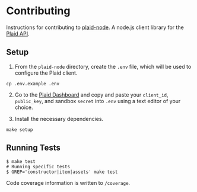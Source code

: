 # Contributing

Instructions for contributing to [plaid-node][1]. A node.js client library for the [Plaid API][2].

## Setup

1. From the `plaid-node` directory, create the `.env` file, which will be used to configure the Plaid client.

  ```
  cp .env.example .env
  ```

2. Go to the [Plaid Dashboard](https://dashboard.plaid.com/) and copy and paste your `client_id`, `public_key`, and sandbox `secret`
   into `.env` using a text editor of your choice.

3. Install the necessary dependencies.

  ```
  make setup
  ```

## Running Tests

```console
$ make test
# Running specific tests
$ GREP='constructor|item|assets' make test
```

Code coverage information is written to `/coverage`.

[1]: https://github.com/plaid/plaid-node
[2]: https://plaid.com
